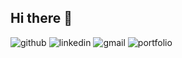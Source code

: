 ## Hi there 👋

![github](https://img.shields.io/badge/Github-0e76a8?style=for-the-badge&logo=Github&logoColor=white)
![linkedin](https://img.shields.io/badge/Linkedin-0e76a8?style=for-the-badge&logo=Linkedin&logoColor=white)
![gmail](https://img.shields.io/badge/Gmail-0e76a8?style=for-the-badge&logo=Gmail&logoColor=white)
![portfolio](https://img.shields.io/badge/Portfolio-0e76a8?style=for-the-badge&logo=Portfolio&logoColor=white)



<!--
**WhoSRA/WhoSRA** is a ✨ _special_ ✨ repository because its `README.md` (this file) appears on your GitHub profile.

Here are some ideas to get you started:

- 🔭 I’m currently working on ...
- 🌱 I’m currently learning ...
- 👯 I’m looking to collaborate on ...
- 🤔 I’m looking for help with ...
- 💬 Ask me about ...
- 📫 How to reach me: ...
- 😄 Pronouns: ...
- ⚡ Fun fact: ...
-->
